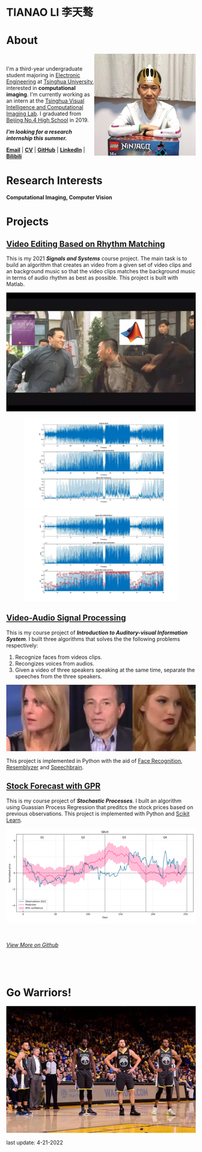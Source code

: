 <!-- ---
layout: default
--- -->

# **TIANAO LI 李天骜**

# About

<img src="./images/luke_profile.jpg" width=270 align=right><img/>

I'm a third-year undergraduate student majoring in [Electronic Engineering](https://www.ee.tsinghua.edu.cn/en/) at [Tsinghua University](https://www.tsinghua.edu.cn/en/), interested in **computational imaging**. I'm currently working as an intern at the [Tsinghua Visual Intelligence and Computational Imaging Lab](http://www.luvision.net). I graduated from [Beijing No.4 High School](http://bhsf.lezhiyun.com/cms/) in 2019.

**_I'm looking for a research internship this summer._**

[**Email**](mailto:lta19@mails.tsinghua.edu.cn) | [**CV**](./Tianao_Li.pdf) | [**GitHub**](https://github.com/Lukeli0425/) | [**LinkedIn**](https://www.linkedin.com/in/tianao-li-596997227/) | [**Bilibili**](https://space.bilibili.com/94808364)


# Research Interests

**Computational Imaging, Computer Vision**

# Projects

<!-- Check out my projects on [Github](https://github.com/Lukeli0425?tab=repositories)! -->

## [Video Editing Based on Rhythm Matching](https://github.com/Lukeli0425/THUEE-SS-Project2021)

This is my 2021 **_Signals and Systems_** course project. The main task is to build an algorithm that creates an video from a given set of video clips and an background music so that the video clips matches the background music in terms of audio rhythm as best as possible. This project is built with Matlab.

![ss_cover](./images/ss_cover.png)

<div align=center><img src="./images/2_1_3%20figure1.jpg" width=410 ><img src="./images/2_1_3%20figure2.jpg" width=410 ><img/></div>

## [Video-Audio Signal Processing](https://github.com/Lukeli0425/VASP)

This is my course project of **_Introduction to Auditory-visual Information System_**. I built three algorithms that solves the the following problems respectively:

1. Recognize faces from videos clips.
2. Recongizes voices from audios.
3. Given a video of three speakers speaking at the same time, separate the speeches from the three speakers.

<div align=center><img src="./images/vasp_demo.png" width=600><img/></div>

This project is implemented in Python with the aid of [Face Recognition](https://github.com/ageitgey/face_recognition), [Resemblyzer](https://github.com/resemble-ai/Resemblyzer) and [Speechbrain](https://github.com/speechbrain/speechbrain).

## [Stock Forecast with GPR](https://github.com/Lukeli0425/Stock-Forecast-with-GPR)

This is my course project of **_Stochastic Processes_**. I built an algorithm using Guassian Process Regression that preditcs the stock prices based on previous observations. This project is implemented with Python and [Scikit Learn](https://scikit-learn.org/stable/modules/classes.html?highlight=sklearn.gaussian_process#module-sklearn.gaussian_process).

<div align=center><img src="./images/SBUX_2021_prediction.png" width=800><img/></div>

&emsp;

[_View More on Github_](https://github.com/Lukeli0425?tab=repositories)

&emsp;

&emsp;

# Go Warriors!

![wariors](./images/warriors.png#pic_center)


last update: 4-21-2022